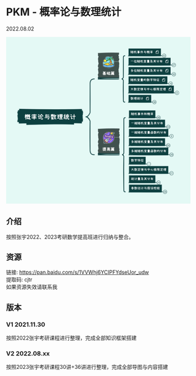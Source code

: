# PKM - 概率论与数理统计  

2022.08.02

![image text](./resources/概率论与数理统计.png)
## 介绍
按照张宇2022、2023考研数学提高班进行归纳与整合。
## 资源
链接: https://pan.baidu.com/s/1VVWhj6YCIPFYdseUor_udw  
提取码: cjtr  
如果资源失效请联系我  

## 版本
### V1 2021.11.30
按照2022张宇考研课程进行整理，完成全部知识框架搭建   

### V2 2022.08.xx

按照2023张宇考研课程30讲+36讲进行整理，完成全部导图与内容搭建